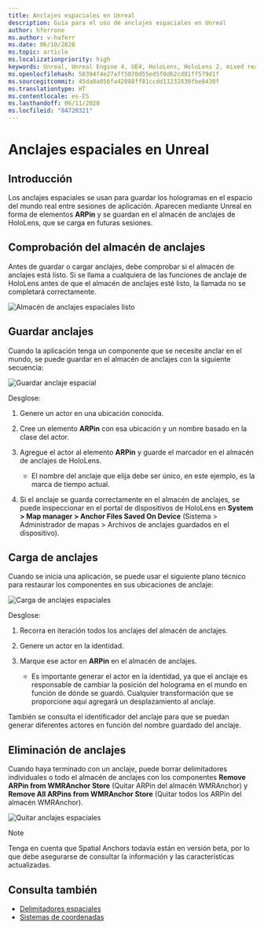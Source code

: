 ```yaml
---
title: Anclajes espaciales en Unreal
description: Guía para el uso de anclajes espaciales en Unreal
author: hferrone
ms.author: v-haferr
ms.date: 06/10/2020
ms.topic: article
ms.localizationpriority: high
keywords: Unreal, Unreal Engine 4, UE4, HoloLens, HoloLens 2, mixed reality, development, features, documentation, guides, holograms, spatial anchors
ms.openlocfilehash: 58394f4e27aff5070d55ed5f0d62cd81ff579d1f
ms.sourcegitcommit: 45da0a056fa42088ff81ccdd11232830fbe8430f
ms.translationtype: HT
ms.contentlocale: es-ES
ms.lasthandoff: 06/11/2020
ms.locfileid: "84720321"
---
```

# <a name="spatial-anchors-in-unreal"></a>Anclajes espaciales en Unreal

## <a name="overview"></a>Introducción

Los anclajes espaciales se usan para guardar los hologramas en el espacio del mundo real entre sesiones de aplicación.  Aparecen mediante Unreal en forma de elementos **ARPin** y se guardan en el almacén de anclajes de HoloLens, que se carga en futuras sesiones. 

## <a name="checking-the-anchor-store"></a>Comprobación del almacén de anclajes

Antes de guardar o cargar anclajes, debe comprobar si el almacén de anclajes está listo.  Si se llama a cualquiera de las funciones de anclaje de HoloLens antes de que el almacén de anclajes esté listo, la llamada no se completará correctamente.  

![Almacén de anclajes espaciales listo](images/unreal-spatialanchors-store-ready.PNG)

## <a name="saving-anchors"></a>Guardar anclajes

Cuando la aplicación tenga un componente que se necesite anclar en el mundo, se puede guardar en el almacén de anclajes con la siguiente secuencia: 

![Guardar anclaje espacial](images/unreal-spatialanchors-save.PNG)

Desglose:
1. Genere un actor en una ubicación conocida.
2. Cree un elemento **ARPin** con esa ubicación y un nombre basado en la clase del actor. 
3. Agregue el actor al elemento **ARPin** y guarde el marcador en el almacén de anclajes de HoloLens.  
    * El nombre del anclaje que elija debe ser único, en este ejemplo, es la marca de tiempo actual. 

4. Si el anclaje se guarda correctamente en el almacén de anclajes, se puede inspeccionar en el portal de dispositivos de HoloLens en **System > Map manager > Anchor Files Saved On Device** (Sistema > Administrador de mapas > Archivos de anclajes guardados en el dispositivo). 

## <a name="loading-anchors"></a>Carga de anclajes

Cuando se inicia una aplicación, se puede usar el siguiente plano técnico para restaurar los componentes en sus ubicaciones de anclaje:

![Carga de anclajes espaciales](images/unreal-spatialanchors-load.PNG)

Desglose:
1. Recorra en iteración todos los anclajes del almacén de anclajes. 
2. Genere un actor en la identidad.
3. Marque ese actor en **ARPin** en el almacén de anclajes.  

    * Es importante generar el actor en la identidad, ya que el anclaje es responsable de cambiar la posición del holograma en el mundo en función de dónde se guardó. Cualquier transformación que se proporcione aquí agregará un desplazamiento al anclaje. 

También se consulta el identificador del anclaje para que se puedan generar diferentes actores en función del nombre guardado del anclaje. 

## <a name="removing-anchors"></a>Eliminación de anclajes 

Cuando haya terminado con un anclaje, puede borrar delimitadores individuales o todo el almacén de anclajes con los componentes **Remove ARPin from WMRAnchor Store** (Quitar ARPin del almacén WMRAnchor) y **Remove All ARPins from WMRAnchor Store** (Quitar todos los ARPin del almacén WMRAnchor).

![Quitar anclajes espaciales](images/unreal-spatialanchors-remove.PNG)

> [!NOTE]
> Tenga en cuenta que Spatial Anchors todavía están en versión beta, por lo que debe asegurarse de consultar la información y las características actualizadas.

## <a name="see-also"></a>Consulta también
* [Delimitadores espaciales](spatial-anchors.md)
* [Sistemas de coordenadas](coordinate-systems.md)
